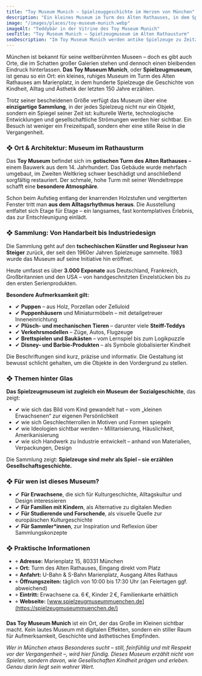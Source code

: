 ```yaml
---
title: "Toy Museum Munich – Spielzeuggeschichte im Herzen von München"
description: "Ein kleines Museum im Turm des Alten Rathauses, in dem Spielzeuge europäische Geschichte erzählen – von Puppenhäusern bis zu Steiff-Teddys und den ersten Barbies."
image: "/images/places/toy-museum-munich.webp"
imageAlt: "Teddybär in der Vitrine des Toy Museum Munich"
seoTitle: "Toy Museum Munich – Spielzeugmuseum im Alten Rathausturm"
seoDescription: "Im Toy Museum Munich werden antike Spielzeuge zu Zeitzeugen: Puppen, Miniaturen, Technik und Designgeschichte in einem besonderen Museum mitten in München."
---
```


München ist bekannt für seine weltberühmten Museen – doch es gibt auch Orte, die im Schatten großer Galerien stehen und dennoch einen bleibenden Eindruck hinterlassen. **Das Toy Museum Munich**, oder **Spielzeugmuseum**, ist genau so ein Ort: ein kleines, ruhiges Museum im Turm des Alten Rathauses am Marienplatz, in dem hunderte Spielzeuge die Geschichte von Kindheit, Alltag und Ästhetik der letzten 150 Jahre erzählen.

Trotz seiner bescheidenen Größe verfügt das Museum über eine **einzigartige Sammlung**, in der jedes Spielzeug nicht nur ein Objekt, sondern ein Spiegel seiner Zeit ist: kulturelle Werte, technologische Entwicklungen und gesellschaftliche Strömungen werden hier sichtbar. Ein Besuch ist weniger ein Freizeitspaß, sondern eher eine stille Reise in die Vergangenheit.

### ❖ Ort & Architektur: Museum im Rathausturm

Das **Toy Museum** befindet sich im **gotischen Turm des Alten Rathauses** – einem Bauwerk aus dem 14. Jahrhundert. Das Gebäude wurde mehrfach umgebaut, im Zweiten Weltkrieg schwer beschädigt und anschließend sorgfältig restauriert. Der schmale, hohe Turm mit seiner Wendeltreppe schafft eine **besondere Atmosphäre**.

Schon beim Aufstieg entlang der knarrenden Holzstufen und vergitterten Fenster tritt man **aus dem Alltagsrhythmus heraus**. Die Ausstellung entfaltet sich Etage für Etage – ein langsames, fast kontemplatives Erlebnis, das zur Entschleunigung einlädt.

### ❖ Sammlung: Von Handarbeit bis Industriedesign

Die Sammlung geht auf den **tschechischen Künstler und Regisseur Ivan Steiger** zurück, der seit den 1960er Jahren Spielzeuge sammelte. 1983 wurde das Museum auf seine Initiative hin eröffnet.

Heute umfasst es über **3.000 Exponate** aus Deutschland, Frankreich, Großbritannien und den USA – von handgeschnitzten Einzelstücken bis zu den ersten Serienprodukten.

**Besondere Aufmerksamkeit gilt:**

- ✔ **Puppen** – aus Holz, Porzellan oder Zelluloid  
- ✔ **Puppenhäusern** und Miniaturmöbeln – mit detailgetreuer Inneneinrichtung  
- ✔ **Plüsch- und mechanischen Tieren** – darunter viele **Steiff-Teddys**  
- ✔ **Verkehrsmodellen** – Züge, Autos, Flugzeuge  
- ✔ **Brettspielen und Baukästen** – vom Lernspiel bis zum Logikpuzzle  
- ✔ **Disney- und Barbie-Produkten** – als Symbole globalisierter Kindheit  

Die Beschriftungen sind kurz, präzise und informativ. Die Gestaltung ist bewusst schlicht gehalten, um die Objekte in den Vordergrund zu stellen.

### ❖ Themen hinter Glas

**Das Spielzeugmuseum ist zugleich ein Museum der Sozialgeschichte**, das zeigt:

- ✔ wie sich das Bild vom Kind gewandelt hat – vom „kleinen Erwachsenen“ zur eigenen Persönlichkeit  
- ✔ wie sich Geschlechterrollen in Motiven und Formen spiegeln  
- ✔ wie Ideologien sichtbar werden – Militarisierung, Häuslichkeit, Amerikanisierung  
- ✔ wie sich Handwerk zu Industrie entwickelt – anhand von Materialien, Verpackungen, Design  

Die Sammlung zeigt: **Spielzeuge sind mehr als Spiel – sie erzählen Gesellschaftsgeschichte.**

### ❖ Für wen ist dieses Museum?

- ✔ **Für Erwachsene**, die sich für Kulturgeschichte, Alltagskultur und Design interessieren  
- ✔ **Für Familien mit Kindern**, als Alternative zu digitalen Medien  
- ✔ **Für Studierende und Forschende**, als visuelle Quelle zur europäischen Kulturgeschichte  
- ✔ **Für Sammler*innen**, zur Inspiration und Reflexion über Sammlungskonzepte  

### ❖ Praktische Informationen

- ⌖ **Adresse:** Marienplatz 15, 80331 München  
- ⌖ **Ort:** Turm des Alten Rathauses, Eingang direkt vom Platz  
- ⌖ **Anfahrt:** U-Bahn & S-Bahn Marienplatz, Ausgang Altes Rathaus  
- ⌖ **Öffnungszeiten:** täglich von 10:00 bis 17:30 Uhr (an Feiertagen ggf. abweichend)  
- ⌖ **Eintritt:** Erwachsene ca. 6 €, Kinder 2 €, Familienkarte erhältlich  
- ⌖ **Webseite:** [www.spielzeugmuseummuenchen.de](https://spielzeugmuseummuenchen.de/)  

###

**Das Toy Museum Munich** ist ein Ort, der das Große im Kleinen sichtbar macht. Kein lautes Museum mit digitalen Effekten, sondern ein stiller Raum für Aufmerksamkeit, Geschichte und ästhetisches Empfinden.

_Wer in München etwas Besonderes sucht – still, feinfühlig und mit Respekt vor der Vergangenheit –, wird hier fündig. Dieses Museum erzählt nicht von Spielen, sondern davon, wie Gesellschaften Kindheit prägen und erleben. Genau darin liegt sein wahrer Wert._
